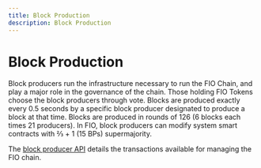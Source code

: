 ```yaml
---
title: Block Production
description: Block Production
---
```

# Block Production

Block producers run the infrastructure necessary to run the FIO Chain, and play a major role in the governance of the chain. Those holding FIO Tokens choose the block producers through vote. Blocks are produced exactly every 0.5 seconds by a specific block producer designated to produce a block at that time. Blocks are produced in rounds of 126 (6 blocks each times 21 producers). In FIO, block producers can modify system smart contracts with ⅔ + 1 (15 BPs) supermajority.

The [block producer API]({{site.baseurl}}/pages/api/fio-api/#tag--Block-Producer-Actions) details the transactions available for managing the FIO chain.